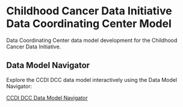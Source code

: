 # Childhood Cancer Data Initiative Data Coordinating Center Model 
Data Coordinating Center data model development for the Childhood Cancer Data Initiative.

## Data Model Navigator

Explore the CCDI DCC data model interactively using the Data Model Navigator:

[CCDI DCC Data Model Navigator](https://cbiit.github.io/crdc-data-model-navigator/?config=https://raw.githubusercontent.com/CBIIT/ccdi-dcc-model/refs/heads/dmn/)

